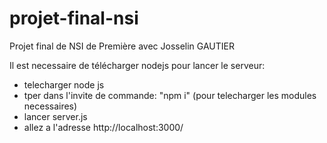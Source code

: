 # projet-final-nsi
Projet final de NSI de Première avec Josselin GAUTIER

Il est necessaire de télécharger nodejs pour lancer le serveur:
- telecharger node js
- tper dans l'invite de commande: "npm i" (pour telecharger les modules necessaires)
- lancer server.js
- allez a l'adresse http://localhost:3000/